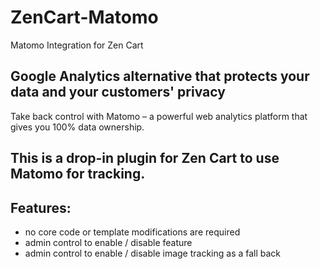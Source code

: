 # ZenCart-Matomo
Matomo Integration for Zen Cart

## Google Analytics alternative that protects your data and your customers' privacy

Take back control with Matomo – a powerful web analytics platform that gives you 100% data ownership.

## This is a drop-in plugin for Zen Cart to use Matomo for tracking.

## Features:
- no core code or template modifications are required
- admin control to enable / disable feature
- admin control to enable / disable image tracking as a fall back
